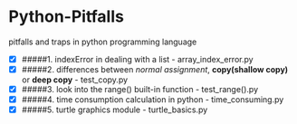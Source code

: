 # Python-Pitfalls
pitfalls and traps in python programming language

- [x] #####1. indexError in dealing with a list - array_index_error.py
- [x] #####2. differences between _normal assignment_, __copy(shallow copy)__ or __deep copy__ - test_copy.py
- [x] #####3. look into the range() built-in function - test_range().py
- [x] #####4. time consumption calculation in python - time_consuming.py
- [x] #####5. turtle graphics module - turtle_basics.py
